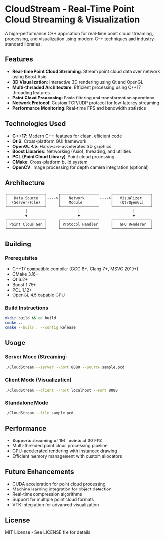 # CloudStream - Real-Time Point Cloud Streaming & Visualization

A high-performance C++ application for real-time point cloud streaming, processing, and visualization using modern C++ techniques and industry-standard libraries.

## Features

- **Real-time Point Cloud Streaming**: Stream point cloud data over network using Boost.Asio
- **3D Visualization**: Interactive 3D rendering using Qt and OpenGL
- **Multi-threaded Architecture**: Efficient processing using C++17 threading features
- **Point Cloud Processing**: Basic filtering and transformation operations
- **Network Protocol**: Custom TCP/UDP protocol for low-latency streaming
- **Performance Monitoring**: Real-time FPS and bandwidth statistics

## Technologies Used

- **C++17**: Modern C++ features for clean, efficient code
- **Qt 6**: Cross-platform GUI framework
- **OpenGL 4.5**: Hardware-accelerated 3D graphics
- **Boost Libraries**: Networking (Asio), threading, and utilities
- **PCL (Point Cloud Library)**: Point cloud processing
- **CMake**: Cross-platform build system
- **OpenCV**: Image processing for depth camera integration (optional)

## Architecture

```
┌─────────────────┐     ┌─────────────────┐     ┌─────────────────┐
│   Data Source   │---->│    Network      │---->│   Visualizer    │
│  (Server/File)  │     │    Module       │     │   (Qt/OpenGL)   │
└─────────────────┘     └─────────────────┘     └─────────────────┘
         │                       │                        │
         ▼                       ▼                        ▼
┌─────────────────┐     ┌─────────────────┐     ┌─────────────────┐
│ Point Cloud Gen │     │ Protocol Handler│     │   GPU Renderer  │
└─────────────────┘     └─────────────────┘     └─────────────────┘
```

## Building

### Prerequisites

- C++17 compatible compiler (GCC 8+, Clang 7+, MSVC 2019+)
- CMake 3.16+
- Qt 6.2+
- Boost 1.75+
- PCL 1.12+
- OpenGL 4.5 capable GPU

### Build Instructions

```bash
mkdir build && cd build
cmake ..
cmake --build . --config Release
```

## Usage

### Server Mode (Streaming)
```bash
./CloudStream --server --port 8080 --source sample.pcd
```

### Client Mode (Visualization)
```bash
./CloudStream --client --host localhost --port 8080
```

### Standalone Mode
```bash
./CloudStream --file sample.pcd
```

## Performance

- Supports streaming of 1M+ points at 30 FPS
- Multi-threaded point cloud processing pipeline
- GPU-accelerated rendering with instanced drawing
- Efficient memory management with custom allocators

## Future Enhancements

- CUDA acceleration for point cloud processing
- Machine learning integration for object detection
- Real-time compression algorithms
- Support for multiple point cloud formats
- VTK integration for advanced visualization

## License

MIT License - See LICENSE file for details
